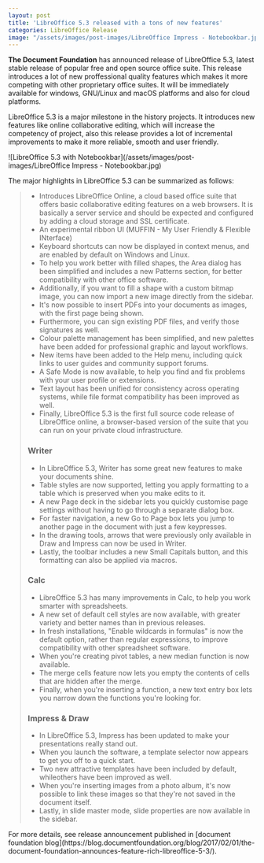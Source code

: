 ```yaml
---
layout: post
title: 'LibreOffice 5.3 released with a tons of new features'
categories: LibreOffice Release
image: "/assets/images/post-images/LibreOffice Impress - Notebookbar.jpg"
---
```

**The Document Foundation** has announced release of LibreOffice 5.3, latest stable release of popular
free and open source office suite. This release introduces a lot of new proffessional quality features which makes it more competing with other proprietary office suites. It will be immediately available for windows, GNU/Linux and macOS platforms and also for cloud platforms.

LibreOffice 5.3 is a major milestone in the history projects. It introduces new features like online collaborative editing, which will increase the competency of project, also this release provides a lot of incremental improvements to make it more reliable, smooth and user friendly.

![LibreOffice 5.3 with Notebookbar](/assets/images/post-images/LibreOffice Impress - Notebookbar.jpg)

The major highlights in LibreOffice 5.3 can be summarized as follows:
<blockquote>
<ul>
<li>Introduces LibreOffice Online, a cloud based office suite that offers basic collaborative editing features on a web browsers. It is basically a server service and should be expected and configured by adding a cloud storage and SSL certificate.</li>
<li>An experimental ribbon UI (MUFFIN - My User Friendly & Flexible INterface)</li>
<li>Keyboard shortcuts can now be displayed in context menus, and are enabled by default on Windows and Linux.</li>
<li>To help you work better with filled shapes, the Area dialog has been simplified and includes a new Patterns section, for better compatibility with other office software.</li>
<li>Additionally, if you want to fill a shape with a custom bitmap image, you can now import a new image directly from the sidebar.</li>
<li>It's now possible to insert PDFs into your documents as images, with the first page being shown.</li>
<li>Furthermore, you can sign existing PDF files, and verify those signatures as well.</li>
<li>Colour palette management has been simplified, and new palettes have been added for professional graphic and layout workflows.</li>
<li>New items have been added to the Help menu, including quick links to user guides and community support forums.</li>
<li>A Safe Mode is now available, to help you find and fix problems with your user profile or extensions.</li>
<li>Text layout has been unified for consistency across operating systems, while file format compatibility has been improved as well.</li>
<li>Finally, LibreOffice 5.3 is the first full source code release of LibreOffice online, a browser-based version of the suite that you can run on your private cloud infrastructure.</li>
</ul>
<h3>Writer</h3>
<ul>
<li>In LibreOffice 5.3, Writer has some great new features to make your documents shine.</li>
<li>Table styles are now supported, letting you apply formatting to a table which is preserved when you make edits to it.</li>
<li>A new Page deck in the sidebar lets you quickly customise page settings without having to go through a separate dialog box.</li>
<li>For faster navigation, a new Go to Page box lets you jump to another page in the document with just a few keypresses.</li>
<li>In the drawing tools, arrows that were previously only available in Draw and Impress can now be used in Writer.</li>
<li>Lastly, the toolbar includes a new Small Capitals button, and this formatting can also be applied via macros.</li>
</ul>
<h3>Calc</h3>
<ul>
<li>LibreOffice 5.3 has many improvements in Calc, to help you work smarter with spreadsheets.</li>
<li>A new set of default cell styles are now available, with greater variety and better names than in previous releases.</li>
<li>In fresh installations, "Enable wildcards in formulas" is now the default option, rather than regular expressions, to improve compatibility with other spreadsheet software.</li>
<li>When you're creating pivot tables, a new median function is now available.</li>
<li>The merge cells feature now lets you empty the contents of cells that are hidden after the merge.</li>
<li>Finally, when you're inserting a function, a new text entry box lets you narrow down the functions you're looking for.</li>
</ul>
<h3>Impress & Draw</h3>
<ul>
<li>In LibreOffice 5.3, Impress has been updated to make your presentations really stand out.</li>
<li>When you launch the software, a template selector now appears to get you off to a quick start.</li>
<li>Two new attractive templates have been included by default, whileothers have been improved as well.</li>
<li>When you're inserting images from a photo album, it's now possible to link these images so that they're not saved in the document itself.</li>
<li>Lastly, in slide master mode, slide properties are now available in the sidebar.</li>
</ul>
</blockquote>
For more details, see release announcement published in [document foundation blog](https://blog.documentfoundation.org/blog/2017/02/01/the-document-foundation-announces-feature-rich-libreoffice-5-3/).